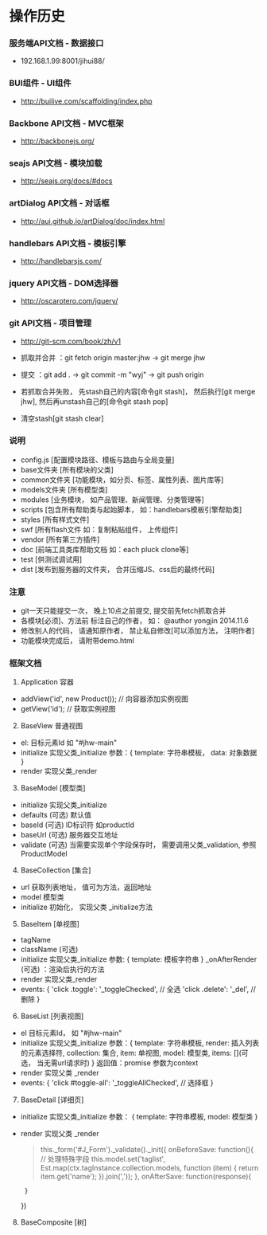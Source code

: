操作历史 
====

### 服务端API文档 - 数据接口
- 192.168.1.99:8001/jihui88/

### BUI组件 - UI组件
- http://builive.com/scaffolding/index.php

### Backbone API文档 - MVC框架
- http://backbonejs.org/

### seajs API文档 - 模块加载
- http://seajs.org/docs/#docs

### artDialog API文档 - 对话框
- http://aui.github.io/artDialog/doc/index.html

### handlebars API文档 - 模板引擎
- http://handlebarsjs.com/

### jquery API文档 - DOM选择器
- http://oscarotero.com/jquery/

### git API文档 - 项目管理
- http://git-scm.com/book/zh/v1
- 抓取并合并 ：git fetch origin master:jhw -> git merge jhw
- 提交 ：git add . -> git commit -m "wyj" -> git push origin

- 若抓取合并失败， 先stash自己的内容[命令git stash]， 然后执行[git merge jhw], 然后再unstash自己的[命令git stash pop]
- 清空stash[git stash clear]

### 说明
- config.js [配置模块路径、模板与路由与全局变量]
- base文件夹 [所有模块的父类]
- common文件夹 [功能模块，如分页、标签、属性列表、图片库等]
- models文件夹 [所有模型类]
- modules [业务模块， 如产品管理、新闻管理、分类管理等]
- scripts [包含所有帮助类与起始脚本， 如：handlebars模板引擎帮助类]
- styles [所有样式文件]
- swf [所有flash文件 如：复制粘贴组件， 上传组件]
- vendor [所有第三方插件]
- doc [前端工具类库帮助文档 如：each pluck clone等]
- test [供测试调试用]
- dist [发布到服务器的文件夹， 合并压缩JS、css后的最终代码]

### 注意
- git一天只能提交一次， 晚上10点之前提交, 提交前先fetch抓取合并
- 各模块[必须]、方法前 标注自己的作者， 如： @author yongjin 2014.11.6
- 修改别人的代码， 请通知原作者， 禁止私自修改[可以添加方法， 注明作者]
- 功能模块完成后， 请附带demo.html

### 框架文档
1) Application 容器
 - addView('id', new Product()); // 向容器添加实例视图
 - getView('id'); // 获取实例视图
 
2) BaseView 普通视图
 - el: 目标元素Id 如 "#jhw-main"
 - initialize 实现父类_initialize
   参数：{
        template: 字符串模板，
        data: 对象数据
   }
 - render 实现父类_render

3) BaseModel [模型类]
 - initialize 实现父类_initialize
 - defaults (可选) 默认值
 - baseId (可选) ID标识符 如productId
 - baseUrl (可选) 服务器交互地址
 - validate (可选) 当需要实现单个字段保存时， 需要调用父类_validation, 参照ProductModel

4) BaseCollection [集合]
 - url 获取列表地址， 值可为方法，返回地址
 - model 模型类
 - initialize 初始化， 实现父类 _initialize方法

5) BaseItem [单视图]
 - tagName 
 - className (可选)
 - initialize 实现父类_initialize 
   参数: {
        template: 模板字符串
   } 
   _onAfterRender (可选) ：渲染后执行的方法
 - render 实现父类_render
 - events: {
    'click .toggle': '_toggleChecked', // 全选
    'click .delete': '_del', // 删除
   }
 
6) BaseList [列表视图]
 - el 目标元素Id， 如 "#jhw-main"
 - initialize 实现父类_initialize 
   参数：{
        template: 字符串模板, 
        render: 插入列表的元素选择符, 
        collection: 集合, 
        item: 单视图, 
        model: 模型类, 
        items: [](可选， 当无需url请求时)
   }
   返回值：promise 参数为context
 - render 实现父类 _render
 - events: {
    'click #toggle-all': '_toggleAllChecked', // 选择框
   }
 
7) BaseDetail [详细页]
 - initialize 实现父类_initialize 参数：
    {
        template: 字符串模板, 
        model: 模型类
    }
 - render 实现父类 _render 
   > this._form('#J_Form')._validate()._init({
        onBeforeSave: function(){
            // 处理特殊字段
            this.model.set('taglist', Est.map(ctx.tagInstance.collection.models, function (item) {
                 return item.get('name');
            }).join(','));
        },
        onAfterSave: function(response){
        
        }
    })
    
8) BaseComposite [树]

